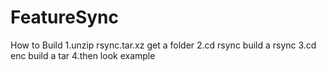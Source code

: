 # FeatureSync
How to Build
1.unzip rsync.tar.xz get a folder
2.cd rsync build a rsync
3.cd enc build a tar
4.then look example
